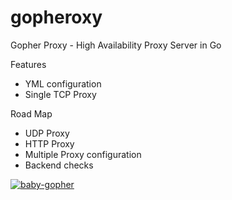 gopheroxy
=========

Gopher Proxy - High Availability Proxy Server in Go

Features
- YML configuration
- Single TCP Proxy

Road Map
- UDP Proxy
- HTTP Proxy
- Multiple Proxy configuration
- Backend checks


[![baby-gopher](https://raw2.github.com/drnic/babygopher-site/gh-pages/images/babygopher-badge.png)](http://www.babygopher.org)
